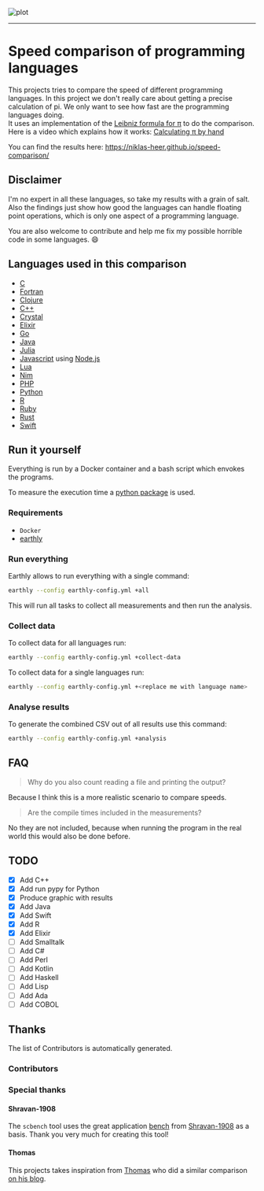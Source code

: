 ![plot](https://niklas-heer.github.io/speed-comparison/assets/latest/combined_results.png "Speed comparison of programming languages")

---

# Speed comparison of programming languages

This projects tries to compare the speed of different programming languages.
In this project we don't really care about getting a precise calculation of pi. We only want to see how fast are the programming languages doing. <br />
It uses an implementation of the [Leibniz formula for π](https://en.wikipedia.org/wiki/Leibniz_formula_for_%CF%80) to do the comparison. <br />
Here is a video which explains how it works: [Calculating π by hand](https://www.youtube.com/watch?v=HrRMnzANHHs)

You can find the results here: https://niklas-heer.github.io/speed-comparison/

## Disclaimer

I'm no expert in all these languages, so take my results with a grain of salt.<br>
Also the findings just show how good the languages can handle floating point operations, which is only one aspect of a programming language.

You are also welcome to contribute and help me fix my possible horrible code in some languages. :smile:

## Languages used in this comparison

- [C](https://en.wikipedia.org/wiki/C_(programming_language))
- [Fortran](https://en.wikipedia.org/wiki/Fortran)
- [Clojure](https://en.wikipedia.org/wiki/Clojure)
- [C++](https://en.wikipedia.org/wiki/C%2B%2B)
- [Crystal](https://en.wikipedia.org/wiki/Crystal_(programming_language))
- [Elixir](https://en.wikipedia.org/wiki/Elixir_(programming_language))
- [Go](https://en.wikipedia.org/wiki/Go_(programming_language))
- [Java](https://en.wikipedia.org/wiki/Java_(programming_language))
- [Julia](https://en.wikipedia.org/wiki/Julia_(programming_language))
- [Javascript](https://en.wikipedia.org/wiki/JavaScript) using [Node.js](https://en.wikipedia.org/wiki/Node.js)
- [Lua](https://en.wikipedia.org/wiki/Lua_(programming_language))
- [Nim](https://en.wikipedia.org/wiki/Nim_(programming_language))
- [PHP](https://en.wikipedia.org/wiki/PHP)
- [Python](https://en.wikipedia.org/wiki/Python_(programming_language))
- [R](https://en.wikipedia.org/wiki/R_(programming_language))
- [Ruby](https://en.wikipedia.org/wiki/Ruby_(programming_language))
- [Rust](https://en.wikipedia.org/wiki/Rust_(programming_language))
- [Swift](https://en.wikipedia.org/wiki/Swift_(programming_language))

## Run it yourself

Everything is run by a Docker container and a bash script which envokes the programs.

To measure the execution time a [python package](https://pypi.python.org/pypi/lauda/1.2.0) is used.

### Requirements
- `Docker`
- [earthly](https://earthly.dev/)

### Run everything
Earthly allows to run everything with a single command:
```bash
earthly --config earthly-config.yml +all
```
This will run all tasks to collect all measurements and then run the analysis.

### Collect data
To collect data for all languages run:
```bash
earthly --config earthly-config.yml +collect-data
```

To collect data for a single languages run:
```bash
earthly --config earthly-config.yml +<replace me with language name>
```

### Analyse results
To generate the combined CSV out of all results use this command:
```bash
earthly --config earthly-config.yml +analysis
```

## FAQ

> Why do you also count reading a file and printing the output?

Because I think this is a more realistic scenario to compare speeds.

> Are the compile times included in the measurements?

No they are not included, because when running the program in the real world this would also be done before.

## TODO
<!-- TODO: move to github tasks instead -->
- [x] Add C++
- [x] Add run pypy for Python
- [x] Produce graphic with results
- [x] Add Java
- [x] Add Swift
- [x] Add R
- [x] Add Elixir
- [ ] Add Smalltalk
- [ ] Add C#
- [ ] Add Perl
- [ ] Add Kotlin
- [ ] Add Haskell
- [ ] Add Lisp
- [ ] Add Ada
- [ ] Add COBOL

## Thanks
The list of Contributors is automatically generated.

### Contributors


### Special thanks
#### Shravan-1908
The `scbench` tool uses the great application [bench](https://github.com/Shravan-1908/bench) from [Shravan-1908](https://github.com/Shravan-1908) as a basis. Thank you very much for creating this tool!

#### Thomas
This projects takes inspiration from [Thomas](https://www.thomaschristlieb.de) who did a similar comparison [on his blog](https://www.thomaschristlieb.de/performance-vergleich-zwischen-verschiedenen-programmiersprachen-und-systemen/).
